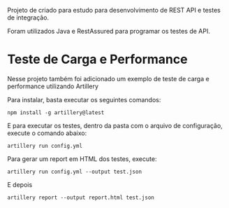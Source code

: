 Projeto de criado para estudo para desenvolvimento de REST API e testes de integração.

Foram utilizados Java e RestAssured para programar os testes de API.

# Teste de Carga e Performance

Nesse projeto também foi adicionado um exemplo de teste de carga e performance utilizando Artillery

Para instalar, basta executar os seguintes comandos:

```
npm install -g artillery@latest
```

E para executar os testes, dentro da pasta com o arquivo de configuração, execute o comando abaixo:
```
artillery run config.yml
```
Para gerar um report em HTML dos testes, execute:
```
artillery run config.yml --output test.json
```
 E depois 
 ```
 artillery report --output report.html test.json
```
